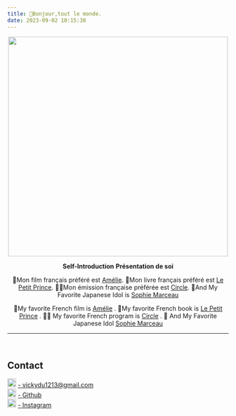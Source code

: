 ```yaml
---
title: 👋Bonjour,tout le monde.
date: 2023-09-02 10:15:38
---
```

<div align=center>
<img src="/picture/author.jpg" width = "500" height = "500"/>  

**Self-Introduction**
**Présentation de soi**

🍿Mon film français préféré est [Amélie](https://en.wikipedia.org/wiki/Am%C3%A9lie).
📕Mon livre français préféré est [Le Petit Prince](https://en.wikipedia.org/wiki/I_Am_a_Cat).
👩‍🎤Mon émission française préférée est [Circle](https://en.wikipedia.org/wiki/The_Circle_(French_TV_series)).
🎤And My Favorite Japanese Idol is [Sophie Marceau](https://en.wikipedia.org/wiki/Sophie_Marceau)


🍿My favorite French film is [Amélie](https://en.wikipedia.org/wiki/Am%C3%A9lie) .
📕My favorite French book is [Le Petit Prince](https://en.wikipedia.org/wiki/I_Am_a_Cat) .
👩🎤 My favorite French program is [Circle](https://en.wikipedia.org/wiki/The_Circle_(French_TV_series)) .
🎤 And My Favorite Japanese Idol [Sophie Marceau](https://en.wikipedia.org/wiki/Sophie_Marceau)
***
</div>

<br />

## Contact 

<html>
    <head>
        <title>Contact</title>
    </head>
    <body>
        <img src="/picture/mail.png" width = "20" height = "20"/>
        <a href="mailto:vickydu1213@gmail.com">- vickydu1213@gmail.com</a>
        <br />
        <img src="/picture/github.png" width = "20" height = "20"/>
        <a href="https://github.com/Viiiikedy">- Github</a>
        <br />
        <img src="/picture/ins.png" width = "20" height = "20"/>
        <a href="https://www.instagram.com/viii.iiicky/">- Instagram</a>
    </body>
</html>